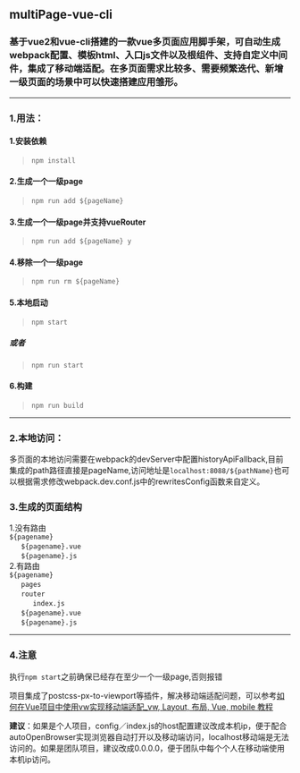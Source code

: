 ## multiPage-vue-cli
### 基于vue2和vue-cli搭建的一款vue多页面应用脚手架，可自动生成webpack配置、模板html、入口js文件以及根组件、支持自定义中间件，集成了移动端适配。在多页面需求比较多、需要频繁迭代、新增一级页面的场景中可以快速搭建应用雏形。
-------------------

### 1.用法：

#### 1.安装依赖
> `npm install`

#### 2.生成一个一级page
> `npm run add ${pageName}`

#### 3.生成一个一级page并支持vueRouter
> `npm run add ${pageName} y`

#### 4.移除一个一级page
> `npm run rm ${pageName}`

#### 5.本地启动
> `npm start`
##### 或者
> `npm run start`

#### 6.构建
> `npm run build`

-----------------------

### 2.本地访问：
多页面的本地访问需要在webpack的devServer中配置historyApiFallback,目前集成的path路径直接是pageName,访问地址是`localhost:8088/${pathName}`也可以根据需求修改webpack.dev.conf.js中的rewritesConfig函数来自定义。

### 3.生成的页面结构

1.没有路由     
`${pagename}`    
  &#8194;&#8194;&#8194;`${pagename}.vue`    
  &#8194;&#8194;&#8194;`${pagename}.js`    
2.有路由      
`${pagename}`       
   &#8194;&#8194;&#8194;`pages`    
   &#8194;&#8194;&#8194;`router`    
      &#8194;&#8194;&#8194;&#8194;&#8194;&#8194;`index.js`     
   &#8194;&#8194;&#8194;`${pagename}.vue`    
   &#8194;&#8194;&#8194;`${pagename}.js`    

-------------------------
### 4.注意   
执行`npm start`之前确保已经存在至少一个一级page,否则报错



项目集成了postcss-px-to-viewport等插件，解决移动端适配问题，可以参考[如何在Vue项目中使用vw实现移动端适配_vw, Layout, 布局, Vue, mobile 教程](https://www.w3cplus.com/mobile/vw-layout-in-vue.html)

**建议**：如果是个人项目，config／index.js的host配置建议改成本机ip，便于配合autoOpenBrowser实现浏览器自动打开以及移动端访问，localhost移动端是无法访问的。如果是团队项目，建议改成0.0.0.0，便于团队中每个个人在移动端使用本机ip访问。
